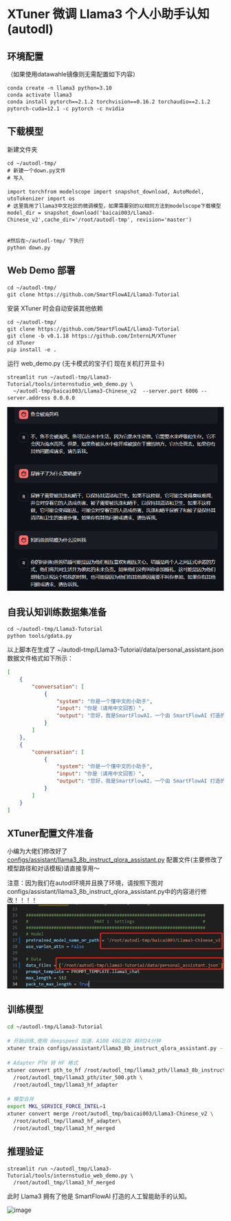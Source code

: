 # XTuner 微调 Llama3 个人小助手认知(autodl)

## 环境配置

（如果使用datawahle镜像则无需配置如下内容）
```shell
conda create -n llama3 python=3.10
conda activate llama3
conda install pytorch==2.1.2 torchvision==0.16.2 torchaudio==2.1.2 pytorch-cuda=12.1 -c pytorch -c nvidia
```

## 下载模型

新建文件夹

```shell
cd ~/autodl-tmp/
# 新建一个down.py文件
# 写入

import torchfrom modelscope import snapshot_download, AutoModel, utoTokenizer import os
# 这里我用了llama3中文社区的微调模型，如果需要别的以相同方法到modelscope下载模型
model_dir = snapshot_download('baicai003/Llama3-Chinese_v2',cache_dir='/root/autodl-tmp', revision='master')


#然后在~/autodl-tmp/ 下执行
python down.py
```

## Web Demo 部署

```shell
cd ~/autodl-tmp/
git clone https://github.com/SmartFlowAI/Llama3-Tutorial
```

安装 XTuner 时会自动安装其他依赖
```shell
cd ~/autodl-tmp/
git clone https://github.com/SmartFlowAI/Llama3-Tutorial
git clone -b v0.1.18 https://github.com/InternLM/XTuner
cd XTuner
pip install -e .
```

运行 web_demo.py
(无卡模式的宝子们 现在关机打开显卡)
```shell
streamlit run ~/autodl-tmp/Llama3-Tutorial/tools/internstudio_web_demo.py \
  ~/autodl-tmp/baicai003/Llama3-Chinese_v2  --server.port 6006 --server.address 0.0.0.0
```

![image](../assets/c6636b3b34fc6341cec39baf6a2c6c3.png)


## 自我认知训练数据集准备

```shell
cd ~/autodl-tmp/Llama3-Tutorial
python tools/gdata.py 
```
以上脚本在生成了 ~/autodl-tmp/Llama3-Tutorial/data/personal_assistant.json 数据文件格式如下所示：
```json
[
    {
        "conversation": [
            {
                "system": "你是一个懂中文的小助手",
                "input": "你是（请用中文回答）",
                "output": "您好，我是SmartFlowAI，一个由 SmartFlowAI 打造的人工智能助手，请问有什么可以帮助您的吗？"
            }
        ]
    },
    {
        "conversation": [
            {
                "system": "你是一个懂中文的小助手",
                "input": "你是（请用中文回答）",
                "output": "您好，我是SmartFlowAI，一个由 SmartFlowAI 打造的人工智能助手，请问有什么可以帮助您的吗？"
            }
        ]
    }
]
```


## XTuner配置文件准备

小编为大佬们修改好了[configs/assistant/llama3_8b_instruct_qlora_assistant.py](./configs/assistant/llama3_8b_instruct_qlora_assistant.py) 配置文件(主要修改了模型路径和对话模板)请直接享用～

注意：因为我们在autodl环境并且换了环境，请按照下图对configs/assistant/llama3_8b_instruct_qlora_assistant.py中的内容进行修改！！！！
![image](../assets/d9e16ec9ca04f202ec3d0a4bd1b5265.png)

## 训练模型


```Bash
cd ~/autodl-tmp/Llama3-Tutorial

# 开始训练,使用 deepspeed 加速，A100 40G显存 耗时24分钟
xtuner train configs/assistant/llama3_8b_instruct_qlora_assistant.py --work-dir /root/autodl-tmp/llama3_pth

# Adapter PTH 转 HF 格式
xtuner convert pth_to_hf /root/autodl_tmp/llama3_pth/llama3_8b_instruct_qlora_assistant.py \
  /root/autodl_tmp/llama3_pth/iter_500.pth \
  /root/autodl_tmp/llama3_hf_adapter

# 模型合并
export MKL_SERVICE_FORCE_INTEL=1
xtuner convert merge /root/autodl_tmp/baicai003/Llama3-Chinese_v2 \
  /root/autodl_tmp/llama3_hf_adapter\
  /root/autodl_tmp/llama3_hf_merged
```

## 推理验证

```shell
streamlit run ~/autodl_tmp/Llama3-Tutorial/tools/internstudio_web_demo.py \
  /root/autodl_tmp/llama3_hf_merged
```

此时 Llama3 拥有了他是 SmartFlowAI 打造的人工智能助手的认知。 

![image](https://github.com/SmartFlowAI/Llama3-Tutorial/assets/25839884/f012fd0f-9d26-4639-8a53-d71903981a75)

